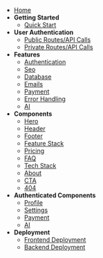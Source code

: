* [Home](/)
* **Getting Started**
  * [Quick Start](gettingstarted/quickstart.md)
* **User Authentication**
  * [Public Routes/API Calls](UserAuthentication/Public.md)
  * [Private Routes/API Calls](UserAuthentication/Private.md)
* **Features**
  * [Authentication](Features/Authentication.md)
  * [Seo](Features/Seo.md)
  * [Database](Features/Database.md)
  * [Emails](Features/Email.md)
  * [Payment](Features/Payment.md)
  * [Error Handling](Features/ErrorHandling.md)
  * [AI](Features/AI.md)
* **Components**
  * [Hero](Components/Hero.md)
  * [Header](Components/Header.md)
  * [Footer](https://file+.vscode-resource.vscode-cdn.net/c%3A/Users/patel/Documents/Saas%20BoilerPlate/Documentation/docs/Components/Footer.md)
  * [Feature Stack](Components/FeatureStack.md)
  * [Pricing](https://file+.vscode-resource.vscode-cdn.net/c%3A/Users/patel/Documents/Saas%20BoilerPlate/Documentation/docs/Components/Pricing.md)
  * [FAQ](https://file+.vscode-resource.vscode-cdn.net/c%3A/Users/patel/Documents/Saas%20BoilerPlate/Documentation/docs/Components/FAQ.md)
  * [Tech Stack](https://file+.vscode-resource.vscode-cdn.net/c%3A/Users/patel/Documents/Saas%20BoilerPlate/Documentation/docs/Components/TechStack.md)
  * [About](Components/About.md)
  * [CTA](Components/CTA.md)
  * [404](Components/404.md)
* **Authenticated Components**
  * [Profile](AuthenticatedComponents/Profile.md)
  * [Settings](AuthenticatedComponents/Settings.md)
  * [Payment](AuthenticatedComponents/Payment.md)
  * [AI](AuthenticatedComponents/AI.md)
* **Deployment**
  * [Frontend Deployment](Deployment/FrontendDeploy.md)
  * [Backend Deployment](Deployment/BackendDeploy.md)
